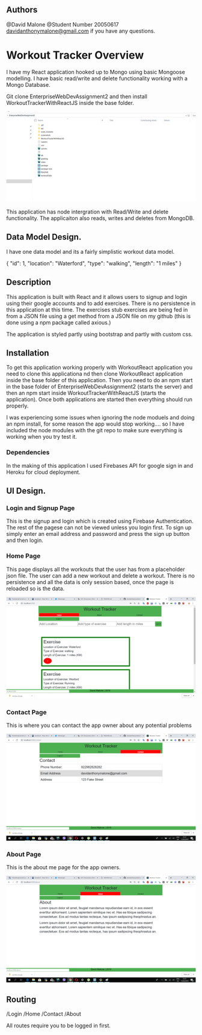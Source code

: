 ## Authors

@David Malone
@Student Number 20050617
davidanthonymalone@gmail.com if you have any questions.

# Workout Tracker Overview

I have my React application hooked up to Mongo using basic Mongoose modelling.  I have basic read/write and delete functionality working with a Mongo Database. 

Git clone EnterpriseWebDevAssignment2 and then install WorkoutTrackerWithReactJS inside the base folder.

![alt text](screenshots/folder.png " This is a screenshot of what the folder structure should look like when both the apps are cloned")

This application has node intergration with Read/Write and delete functionality. The applicaiton also reads, writes and deletes from MongoDB.  

## Data Model Design.
I have one data model and its a fairly simplistic workout data model.

 {
                "id": 1,
                "location": "Waterford",
                "type": "walking",
                "length": "1 miles"
 }

## Description

This application is built with React and it allows users to signup and login using their google accounts and to add exercises.  There is no persistence in this application at this time.  The exercises stub exercises are being fed in from a JSON file using a get method from a JSON file on my github (this is done using a npm package called axious.)

The application is styled partly using bootstrap and partly with custom css.

## Installation
To get this application working properly with WorkoutReact application you need to clone this applicationa nd then clone WorkoutReact application inside the base folder of this application.  Then you need to do an npm start in the base folder of EnterpriseWebDevAssignment2 (starts the server) and then an npm start inside WorkoutTrackerWithReactJS  (starts the application).  Once both applications are started then everything should run properly.

I was experiencing some issues when ignoring the node moduels and doing an npm install, for some reason the app would stop working.... so I have included the node modules with the git repo to make sure everything is working when you try test it.

### Dependencies

In the making of this application I used Firebases API for google sign in and Heroku for cloud deployment.

## UI Design.
<h3>Login and Signup Page</h3>
<p>This is the signup and login which is created using Firebase Authentication.  The rest of the pagese can not be viewed unless you login first.  To sign up simply enter an email address and password and press the sign up button and then login.</p>




<h3>Home Page</h3>
<p>This page displays all the workouts that the user has from a placeholder json file.  The user can add a new workout and delete a workout.  There is no persistence and all the data is only session based, once the page is reloaded so is the data.</p>

![alt text](screenshots/home.png " This page displays all the workouts that the user has from a placeholder json file.  The user can add a new workout and delete a workout.  There is no persistence and all the data is only session based, once the page is reloaded so is the data.")

<h3>Contact Page</h3>
<p>This is where you can contact the app owner about any potential problems</p>

![alt text](screenshots/contact.png " This is where you can contact the app owner about any potential problems")

<h3>About Page</h3>
<p>This is the about me page for the app owners.</p>

![alt text](screenshots/about.png " This is the about me page for the app owners.")
## Routing
/Login
/Home
/Contact
/About

All routes require you to be logged in first.




